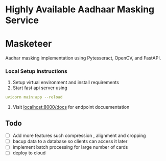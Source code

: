 # Highly Available Aadhaar Masking Service

# **Masketeer**

Aadhar masking implementation using Pytesseract, OpenCV, and FastAPI.

### Local Setup Instructions

1. Setup virtual environment and install requirements
2. Start fast api server using 

```yaml
uvicorn main:app --reload
```

1. Visit [localhost:8000/docs](http://localhost:8000/docs)  for endpoint docuementation 

## Todo

- [ ]  Add more features such compression , alignment and cropping
- [ ]  bacup data to a database so clients can access it later
- [ ]  implement batch processing for large number of cards
- [ ]  deploy to cloud
